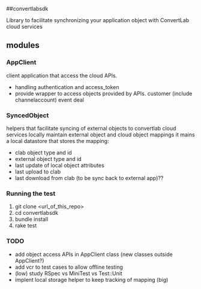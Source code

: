 ##convertlabsdk

Library to facilitate synchronizing your application object with ConvertLab cloud services

## modules

### AppClient
client application that access the cloud APIs.
* handling authentication and access_token
* provide wrapper to access objects provided by APIs. 
	customer (include channelaccount)
	event
	deal

### SyncedObject
helpers that facilitate syncing of external objects to convertlab cloud services locally maintain external object and cloud object mappings it mains a local datastore that stores the mapping:
* clab object type and id
* external object type and id
* last update of local object attributes
* last upload to clab
* last download from clab (to be sync back to external app)??

### Running the test
1. git clone <url_of_this_repo>
2. cd convertlabsdk
3. bundle install
4. rake test


### TODO
* add object access APIs in AppClient class (new classes outside AppClient?)
* add vcr to test cases to allow offline testing
* (low) study RSpec vs MiniTest vs Test::Unit
* implent local storage helper to keep tracking of mapping (big)

